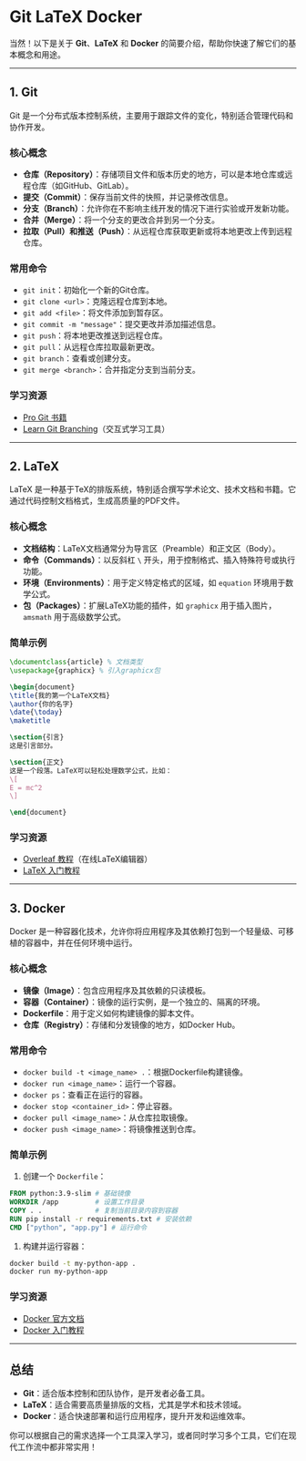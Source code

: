# Git LaTeX Docker

当然！以下是关于 **Git**、**LaTeX** 和 **Docker** 的简要介绍，帮助你快速了解它们的基本概念和用途。

---

## 1. **Git**

Git 是一个分布式版本控制系统，主要用于跟踪文件的变化，特别适合管理代码和协作开发。

### **核心概念**

- **仓库（Repository）**：存储项目文件和版本历史的地方，可以是本地仓库或远程仓库（如GitHub、GitLab）。
- **提交（Commit）**：保存当前文件的快照，并记录修改信息。
- **分支（Branch）**：允许你在不影响主线开发的情况下进行实验或开发新功能。
- **合并（Merge）**：将一个分支的更改合并到另一个分支。
- **拉取（Pull）**和**推送（Push）**：从远程仓库获取更新或将本地更改上传到远程仓库。

### **常用命令**

- `git init`：初始化一个新的Git仓库。
- `git clone <url>`：克隆远程仓库到本地。
- `git add <file>`：将文件添加到暂存区。
- `git commit -m "message"`：提交更改并添加描述信息。
- `git push`：将本地更改推送到远程仓库。
- `git pull`：从远程仓库拉取最新更改。
- `git branch`：查看或创建分支。
- `git merge <branch>`：合并指定分支到当前分支。

### **学习资源**

- [Pro Git 书籍](https://git-scm.com/book/en/v2)
- [Learn Git Branching](https://learngitbranching.js.org/)（交互式学习工具）

---

## 2. **LaTeX**

LaTeX 是一种基于TeX的排版系统，特别适合撰写学术论文、技术文档和书籍。它通过代码控制文档格式，生成高质量的PDF文件。

### **核心概念**

- **文档结构**：LaTeX文档通常分为导言区（Preamble）和正文区（Body）。
- **命令（Commands）**：以反斜杠 `\` 开头，用于控制格式、插入特殊符号或执行功能。
- **环境（Environments）**：用于定义特定格式的区域，如 `equation` 环境用于数学公式。
- **包（Packages）**：扩展LaTeX功能的插件，如 `graphicx` 用于插入图片，`amsmath` 用于高级数学公式。

### **简单示例**

```latex
\documentclass{article} % 文档类型
\usepackage{graphicx} % 引入graphicx包

\begin{document}
\title{我的第一个LaTeX文档}
\author{你的名字}
\date{\today}
\maketitle

\section{引言}
这是引言部分。

\section{正文}
这是一个段落。LaTeX可以轻松处理数学公式，比如：
\[
E = mc^2
\]

\end{document}
```

### **学习资源**

- [Overleaf 教程](https://www.overleaf.com/learn)（在线LaTeX编辑器）
- [LaTeX 入门教程](https://www.latex-project.org/help/documentation/)

---

## 3. **Docker**

Docker 是一种容器化技术，允许你将应用程序及其依赖打包到一个轻量级、可移植的容器中，并在任何环境中运行。

### **核心概念**

- **镜像（Image）**：包含应用程序及其依赖的只读模板。
- **容器（Container）**：镜像的运行实例，是一个独立的、隔离的环境。
- **Dockerfile**：用于定义如何构建镜像的脚本文件。
- **仓库（Registry）**：存储和分发镜像的地方，如Docker Hub。

### **常用命令**

- `docker build -t <image_name> .`：根据Dockerfile构建镜像。
- `docker run <image_name>`：运行一个容器。
- `docker ps`：查看正在运行的容器。
- `docker stop <container_id>`：停止容器。
- `docker pull <image_name>`：从仓库拉取镜像。
- `docker push <image_name>`：将镜像推送到仓库。

### **简单示例**

1. 创建一个 `Dockerfile`：

```dockerfile
FROM python:3.9-slim # 基础镜像
WORKDIR /app         # 设置工作目录
COPY . .             # 复制当前目录内容到容器
RUN pip install -r requirements.txt # 安装依赖
CMD ["python", "app.py"] # 运行命令
```

1. 构建并运行容器：

```bash
docker build -t my-python-app .
docker run my-python-app
```

### **学习资源**

- [Docker 官方文档](https://docs.docker.com/)
- [Docker 入门教程](https://docker-curriculum.com/)

---

## 总结

- **Git**：适合版本控制和团队协作，是开发者必备工具。
- **LaTeX**：适合需要高质量排版的文档，尤其是学术和技术领域。
- **Docker**：适合快速部署和运行应用程序，提升开发和运维效率。

你可以根据自己的需求选择一个工具深入学习，或者同时学习多个工具，它们在现代工作流中都非常实用！